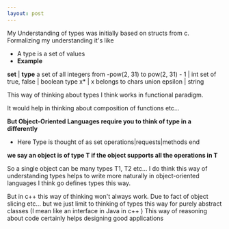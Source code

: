 ```yaml
---
layout: post
---
```


My Understanding of types was initially based on structs from c. 
Formalizing my understanding it's like 


- A type is a set of values
- **Example**

**set** | **type**
a set of all integers from -pow(2, 31) to pow(2, 31) - 1 | int
set of true, false | boolean type
x* \| x belongs to chars union epsilon | string

This way of thinking about types I think works in functional paradigm. 

It would help in thinking about composition of functions etc...

**But Object-Oriented Languages require you to think of type in a differently**

- Here Type is thought of as set operations|requests|methods 
end

**we say an object is of type T if the object supports all the operations in T**

So a single object can be many types T1, T2 etc...
I do think this way of understanding types helps to write more naturally in object-oriented languages
I think go defines types this way.

But in c++ this way of thinking won't always work. Due to fact of object slicing etc... but we just limit
to thinking of types this way for purely abstract classes (I mean like an interface in Java in c++ )
This way of reasoning about code certainly helps designing good applications

